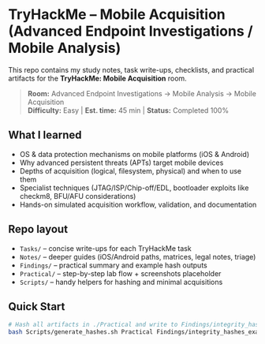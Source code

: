 # TryHackMe – Mobile Acquisition (Advanced Endpoint Investigations / Mobile Analysis)

This repo contains my study notes, task write-ups, checklists, and practical artifacts for the **TryHackMe: Mobile Acquisition** room.

> **Room:** Advanced Endpoint Investigations → Mobile Analysis → Mobile Acquisition  
> **Difficulty:** Easy | **Est. time:** 45 min | **Status:** Completed 100%

## What I learned
- OS & data protection mechanisms on mobile platforms (iOS & Android)
- Why advanced persistent threats (APTs) target mobile devices
- Depths of acquisition (logical, filesystem, physical) and when to use them
- Specialist techniques (JTAG/ISP/Chip-off/EDL, bootloader exploits like checkm8, BFU/AFU considerations)
- Hands-on simulated acquisition workflow, validation, and documentation

## Repo layout
- `Tasks/` – concise write-ups for each TryHackMe task
- `Notes/` – deeper guides (iOS/Android paths, matrices, legal notes, triage)
- `Findings/` – practical summary and example hash outputs
- `Practical/` – step-by-step lab flow + screenshots placeholder
- `Scripts/` – handy helpers for hashing and minimal acquisitions

## Quick Start
```bash
# Hash all artifacts in ./Practical and write to Findings/integrity_hashes_example.txt
bash Scripts/generate_hashes.sh Practical Findings/integrity_hashes_example.txt
```
